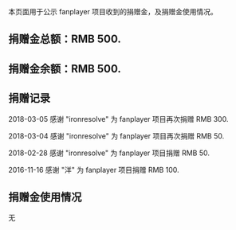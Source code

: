 本页面用于公示 fanplayer 项目收到的捐赠金，及捐赠金使用情况。


## 捐赠金总额：RMB 500.
## 捐赠金余额：RMB 500.


## 捐赠记录
2018-03-05  感谢 "ironresolve" 为 fanplayer 项目再次捐赠 RMB 300.

2018-03-04  感谢 "ironresolve" 为 fanplayer 项目再次捐赠 RMB 50.

2018-02-28  感谢 "ironresolve" 为 fanplayer 项目捐赠 RMB 50.

2016-11-16  感谢 "洋" 为 fanplayer 项目捐赠 RMB 100.


## 捐赠金使用情况
无


